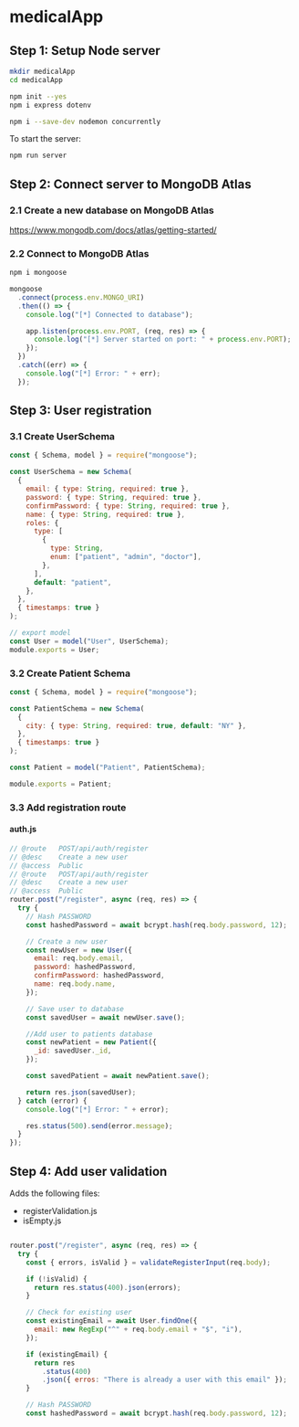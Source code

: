 # medicalApp

## Step 1: Setup Node server

```bash
mkdir medicalApp
cd medicalApp

npm init --yes
npm i express dotenv

npm i --save-dev nodemon concurrently
```

To start the server:

```bash
npm run server
```

## Step 2: Connect server to MongoDB Atlas

### 2.1 Create a new database on MongoDB Atlas

https://www.mongodb.com/docs/atlas/getting-started/

### 2.2 Connect to MongoDB Atlas

```bash
npm i mongoose
```

```javascript
mongoose
  .connect(process.env.MONGO_URI)
  .then(() => {
    console.log("[*] Connected to database");

    app.listen(process.env.PORT, (req, res) => {
      console.log("[*] Server started on port: " + process.env.PORT);
    });
  })
  .catch((err) => {
    console.log("[*] Error: " + err);
  });
```

## Step 3: User registration

### 3.1 Create UserSchema

```javascript
const { Schema, model } = require("mongoose");

const UserSchema = new Schema(
  {
    email: { type: String, required: true },
    password: { type: String, required: true },
    confirmPassword: { type: String, required: true },
    name: { type: String, required: true },
    roles: {
      type: [
        {
          type: String,
          enum: ["patient", "admin", "doctor"],
        },
      ],
      default: "patient",
    },
  },
  { timestamps: true }
);

// export model
const User = model("User", UserSchema);
module.exports = User;
```

### 3.2 Create Patient Schema

```javascript
const { Schema, model } = require("mongoose");

const PatientSchema = new Schema(
  {
    city: { type: String, required: true, default: "NY" },
  },
  { timestamps: true }
);

const Patient = model("Patient", PatientSchema);

module.exports = Patient;
```

### 3.3 Add registration route

#### auth.js

```javascript
// @route   POST/api/auth/register
// @desc    Create a new user
// @access  Public
// @route   POST/api/auth/register
// @desc    Create a new user
// @access  Public
router.post("/register", async (req, res) => {
  try {
    // Hash PASSWORD
    const hashedPassword = await bcrypt.hash(req.body.password, 12);

    // Create a new user
    const newUser = new User({
      email: req.body.email,
      password: hashedPassword,
      confirmPassword: hashedPassword,
      name: req.body.name,
    });

    // Save user to database
    const savedUser = await newUser.save();

    //Add user to patients database
    const newPatient = new Patient({
      _id: savedUser._id,
    });

    const savedPatient = await newPatient.save();

    return res.json(savedUser);
  } catch (error) {
    console.log("[*] Error: " + error);

    res.status(500).send(error.message);
  }
});
```

## Step 4: Add user validation

Adds the following files:

- registerValidation.js
- isEmpty.js

```javascript

router.post("/register", async (req, res) => {
  try {
    const { errors, isValid } = validateRegisterInput(req.body);

    if (!isValid) {
      return res.status(400).json(errors);
    }

    // Check for existing user
    const existingEmail = await User.findOne({
      email: new RegExp("^" + req.body.email + "$", "i"),
    });

    if (existingEmail) {
      return res
        .status(400)
        .json({ erros: "There is already a user with this email" });
    }

    // Hash PASSWORD
    const hashedPassword = await bcrypt.hash(req.body.password, 12);
```
